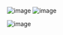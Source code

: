 ![image](https://github.com/user-attachments/assets/9298b209-c351-4ca6-89ae-379408f1745f)
![image](https://github.com/user-attachments/assets/8a90a15f-4e14-43b6-bbe7-8083fe98feef)


![image](https://github.com/user-attachments/assets/cdbbd367-2374-442b-b3ec-de78268f2161)
